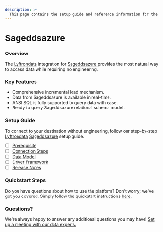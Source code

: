 ```yaml
---
description: >-
  This page contains the setup guide and reference information for the Sageddsazure source connector.
---
```


# Sageddsazure

### Overview

The [Lyftrondata](https://www.lyftrondata.com/) integration for [Sageddsazure](https://www.lyftrondata.com/integration/sageddsazure/)[ ](https://www.lyftrondata.com/integration/sageddsazure/)provides the most natural way to access data while requiring no engineering.

### Key Features

* Comprehensive incremental load mechanism.
* Data from Sageddsazure is available in real-time.&#x20;
* ANSI SQL is fully supported to query data with ease.
* Ready to query Sageddsazure relational schema model.

### Setup Guide

To connect to your destination without engineering, follow our step-by-step [Lyftrondata](https://www.lyftrondata.com/)  [Sageddsazure](https://www.lyftrondata.com/integration/sageddsazure/) setup guide.

* [ ] [Prerequisite](../../technology-analytics/sageddsazure/prerequisite.md)
* [ ] [Connection Steps](../../technology-analytics/sageddsazure/connection-steps.md)
* [ ] [Data Model](../../technology-analytics/sageddsazure/data-model/)
* [ ] [Driver Framework](../../technology-analytics/sageddsazure/driver-framework/)
* [ ] [Release Notes](../../technology-analytics/sageddsazure/release-notes.md)

### Quickstart Steps

Do you have questions about how to use the platform? Don't worry; we've got you covered. Simply follow the quickstart instructions [here](../../../quickstart-steps.md).

### Questions? <a href="#questions" id="questions"></a>

We're always happy to answer any additional questions you may have! [Set up a meeting with our data experts.](https://www.lyftrondata.com/book-a-meeting/)

